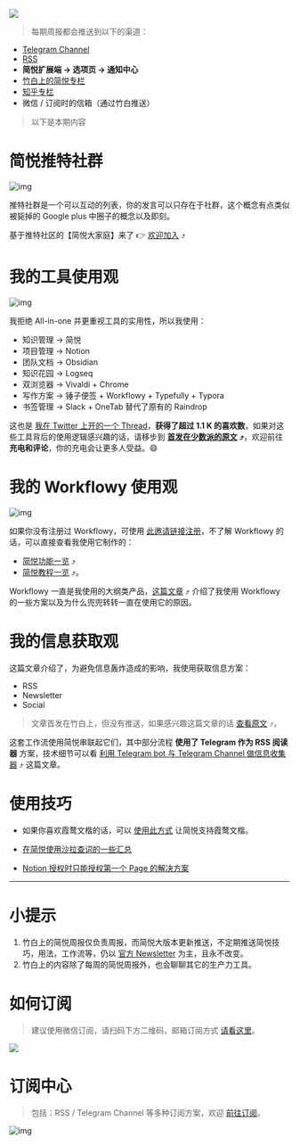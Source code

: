 ![](https://z3.ax1x.com/2021/11/25/oAVJSA.png)

> 每期周报都会推送到以下的渠道：

- [Telegram Channel](https://t.me/simpread/349)
- [RSS](https://rss.simpread.pro/feed)
- **简悦扩展端 → 选项页 → 通知中心**
- [竹白上的简悦专栏](https://simpread.zhubai.love)
- [知乎专栏](https://zhuanlan.zhihu.com/p/476221020)
- 微信 / 订阅时的信箱（通过竹白推送）

> 以下是本期内容

# 简悦推特社群

![img](https://imgs.zhubai.love/25b5e2c42ed84afb8272f2a1dad32fac.png)

推特社群是一个可以互动的列表，你的发言可以只存在于社群，这个概念有点类似被毙掉的 Google plus 中圈子的概念以及即刻。

基于推特社区的【简悦大家庭】来了 👉 [欢迎加入](https://twitter.com/i/communities/1499620188773253121) ⤴️

# 我的工具使用观

![img](https://imgs.zhubai.love/2e55fc4297e741dba9c70119a55efe76.png)

我拒绝 All-in-one 并更重视工具的实用性，所以我使用：

- 知识管理 → 简悦
- 项目管理 → Notion
- 团队文档 → Obsidian
- 知识花园 → Logseq
- 双浏览器 → Vivaldi + Chrome
- 写作方案 → 锤子便签 + Workflowy + Typefully + Typora
- 书签管理 → Slack + OneTab 替代了原有的 Raindrop

这也是 [我在 Twitter 上开的一个 Thread](https://twitter.com/wanglei001/status/1498934006368256002)，**获得了超过 1.1 K 的喜欢数**，如果对这些工具背后的使用逻辑感兴趣的话，请移步到 [**首发在少数派的原文**](https://sspai.com/post/71576) **⤴️**，欢迎前往**充电和评论**，你的充电会让更多人受益。😄

# 我的 Workflowy 使用观

![img](https://imgs.zhubai.love/31257b763a5546d1b928aa3804bf48c0.png)

如果你没有注册过 Workflowy，可使用 [此邀请链接注册](https://workflowy.com/invite/a5386ba.lnx)，不了解 Workflowy 的话，可以直接查看我使用它制作的：

- [简悦功能一览](https://workflowy.com/s/22/iDn82ReW7Neki2oW) ⤴️
- [简悦教程一览](https://workflowy.com/s/22/iDn82ReW7Neki2oW#/116c4d504937) ⤴️。

Workflowy 一直是我使用的大纲类产品，[这篇文章](https://sspai.com/post/71739) ⤴️ 介绍了我使用 Workflowy 的一些方案以及为什么兜兜转转一直在使用它的原因。

# 我的信息获取观

这篇文章介绍了，为避免信息轰炸造成的影响，我使用获取信息方案：

- RSS
- Newsletter
- Social

> 文章首发在竹白上，但没有推送，如果感兴趣这篇文章的话 [查看原文](https://simpread.zhubai.love/posts/2108219995183730688) ⤴️。

这套工作流使用简悦串联起它们，其中部分流程 **使用了 Telegram 作为 RSS 阅读器** 方案，技术细节可以看 [利用 Telegram bot 与 Telegram Channel 做信息收集器](https://github.com/Kenshin/simpread/discussions/3466) ⤴️ 这篇文章。

# 使用技巧

- 如果你喜欢霞鹜文楷的话，可以 [使用此方式](https://github.com/Kenshin/simpread/discussions/2519#discussioncomment-2102874) 让简悦支持霞鹜文楷。

- [在简悦使用沙拉查词的一些汇总](https://github.com/Kenshin/simpread/discussions/3366)
- [Notion 授权时只能授权第一个 Page 的解决方案](https://github.com/Kenshin/simpread/discussions/1773#discussioncomment-1944941)

***

# 小提示

1. 竹白上的简悦周报仅负责周报，而简悦大版本更新推送，不定期推送简悦技巧，用法，工作流等，仍以 [官方 Newsletter](http://newsletter.simpread.pro/ ) 为主，且永不改变。
2. 竹白上的内容除了每周的简悦周报外，也会聊聊其它的生产力工具。

# 如何订阅

> 建议使用微信订阅，请扫码下方二维码，邮箱订阅方式 [请看这里](https://simpread.zhubai.love/)。

![](https://z3.ax1x.com/2021/11/22/Izu2Sf.png)

# 订阅中心

> 包括：RSS / Telegram Channel 等多种订阅方案，欢迎 [前往订阅](https://simpread.pro/subscribe)。

![img](https://imgs.zhubai.love/d0e806ddd44c42018b77780e3e0f1e64.png)